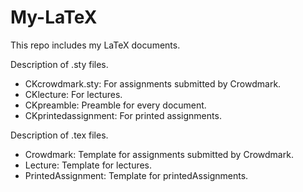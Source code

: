 # My-LaTeX
This repo includes my LaTeX documents.

Description of .sty files.

- CKcrowdmark.sty: For assignments submitted by Crowdmark.
- CKlecture: For lectures.
- CKpreamble: Preamble for every document.
- CKprintedassignment: For printed assignments.

Description of .tex files.

- Crowdmark: Template for assignments submitted by Crowdmark.
- Lecture: Template for lectures.
- PrintedAssignment: Template for printedAssignments.
